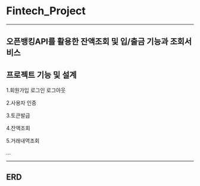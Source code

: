 # Fintech_Project
---
오픈뱅킹API를 활용한 잔액조회 및 입/출금 기능과 조회서비스
---
프로젝트 기능 및 설계
---
 1.회원가입 로그인 로그아웃

 2.사용자 인증

 3.토큰발급

 4.잔액조회

 5.거래내역조회

 ...

 ---
 ERD
 ---
 
